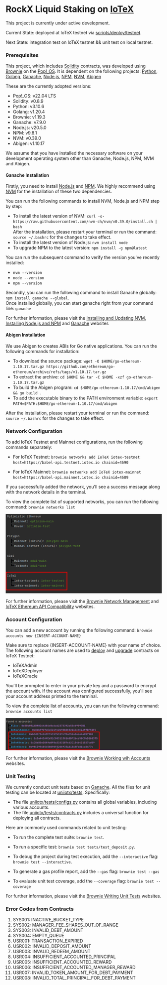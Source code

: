 # RockX Liquid Staking on [IoTeX](https://stake.IOTX.io/)
This project is currently under active development.

Current State: deployed at IoTeX testnet via [scripts/deploy/testnet](https://github.com/RockX-SG/uniiotx/blob/main/scripts/deploy/testnet.py).

Next State:  integration test on IoTeX testnet && unit test on local testnet.

### Prerequisites
This project, which includes [Solidity](https://soliditylang.org/) contracts, was developed using [Brownie](https://github.com/eth-brownie/brownie) on the [Pop!_OS](https://pop.system76.com/).
It is dependent on the following projects:
[Python](https://www.python.org/), [Golang](https://go.dev/), [Ganache](https://github.com/trufflesuite/ganache), [Node.js](https://nodejs.org/en), [NPM](https://www.npmjs.com/), [NVM](https://github.com/nvm-sh/nvm), 
[Abigen](https://github.com/ethereum/go-ethereum/tree/master/cmd/abigen)

These are the currently adopted versions:
- Pop!_OS: v22.04 LTS
- Solidity: v0.8.9
- Python: v3.10.6
- Golang: v1.20.4
- Brownie: v1.19.3
- Ganache: v7.9.0
- Node.js: v20.5.0
- NPM: v9.8.1
- NVM: v0.39.0
- Abigen: v1.10.17

We assume that you have installed the necessary software on your development operating system other than 
Ganache, Node.js, NPM, NVM and Abigen.

#### Ganache Installation
Firstly, you need to install [Node.js](https://nodejs.org/en) and [NPM](https://www.npmjs.com/). We highly recommend using
[NVM](https://github.com/nvm-sh/nvm) for the installation of these two dependencies. 

You can run the following commands to install NVM, Node.js and NPM step by step:
- To install the latest version of NVM: `curl -o- https://raw.githubusercontent.com/nvm-sh/nvm/v0.39.0/install.sh | bash`<br>
After the installation, please restart your terminal or run the command: `source ~/.bashrc` for the changes to take effect.
- To install the latest version of Node.js: `nvm install node`
- To upgrade NPM to the latest version: `npm install -g npm@latest`

You can run the subsequent command to verify the version you've recently installed:
  - `nvm --version`
  - `node --version`
  - `npm --version`

Secondly, you can run the following command to install Ganache globally: `npm install ganache --global`.<br>
Once installed globally, you can start ganache right from your command line: `ganache`

For further information, please visit the [Installing and Updating NVM](https://github.com/nvm-sh/nvm#installing-and-updating), 
[Installing Node.js and NPM](https://docs.npmjs.com/downloading-and-installing-node-js-and-npm) and 
[Ganache](https://github.com/trufflesuite/ganache) websites 

#### Abigen Installation
We use Abigen to creates ABIs for Go native applications. You can run the following commands for installation:
- To download the source package: `wget -O $HOME/go-ethereum-1.10.17.tar.gz https://github.com/ethereum/go-ethereum/archive/refs/tags/v1.10.17.tar.gz`
- To extract the archive: `cd $HOME && tar -C $HOME -xzf go-ethereum-1.10.17.tar.gz`
- To build the Abigen program: `cd $HOME/go-ethereum-1.10.17/cmd/abigen && go build .`
- To add the executable binary to the PATH environment variable: `export PATH=$PATH:$HOME/go-ethereum-1.10.17/cmd/abigen`

After the installation, please restart your terminal or run the command: `source ~/.bashrc` for the changes to take effect.

### Network Configuration
To add IoTeX Testnet and Mainnet configurations, run the following commands separately:

- For IoTeX Testnet: `brownie networks add IoTeX iotex-testnet host=https://babel-api.testnet.iotex.io chainid=4690` 

- For IoTeX Mainnet: `brownie networks add IoTeX iotex-mainnet host=https://babel-api.mainnet.iotex.io chainid=4689`

If you successfully added the network, you'll see a success message along with the network details in the terminal.

To view the complete list of supported networks, you can run the following command: `brownie networks list`

![network_config](/docs/network_config.png) <br>

For further information, please visit the [Brownie Network Management](https://eth-brownie.readthedocs.io/en/stable/network-management.html#) 
and [IoTeX Ethereum API Compatibility](https://docs.iotex.io/reference/babel-web3-api) websites.

### Account Configuration
You can add a new account by running the following command: `brownie accounts new {INSERT-ACCOUNT-NAME}`

Make sure to replace {INSERT-ACCOUNT-NAME} with your name of choice. The following account names are used to
[deploy](https://github.com/RockX-SG/uniiotx/blob/main/scripts/deploy/testnet.py) 
and [upgrade](https://github.com/RockX-SG/uniiotx/tree/main/scripts/upgrade) contracts on IoTeX Testnet: 
- IoTeXAdmin 
- IoTeXDeployer 
- IoTeXOracle

You'll be prompted to enter in your private key and a password to encrypt the account with. If the account was configured successfully,
you'll see your account address printed to the terminal.

To view the complete list of accounts, you can run the following command: `brownie accounts list`

![accounts_list](/docs/accounts_list.png) <br>

For further information, please visit the [Brownie Working wih Accounts](https://eth-brownie.readthedocs.io/en/stable/core-accounts.html) websites.

### Unit Testing
We currently conduct unit tests based on [Ganache](https://github.com/trufflesuite/ganache). All the files for unit testing can be located at [uniiotx/tests](https://github.com/RockX-SG/uniiotx/tree/main/tests).
Specifically:
- The file [uniiotx/tests/configs.py](https://github.com/RockX-SG/uniiotx/blob/main/tests/configs.py) contains all global variables, including various accounts.
- The file [uniiotx/tests/contracts.py](https://github.com/RockX-SG/uniiotx/blob/main/tests/contracts.py) includes a universal function for deploying all contracts.

Here are commonly used commands related to unit testing:

- To run the complete test suite: `brownie test`.

- To run a specific test: `brownie test tests/test_deposit.py`.

- To debug the project during test execution, add the `--interactive` flag: `brownie test --interactive`.

- To generate a gas profile report, add the `--gas` flag: `brownie test --gas`

- To evaluate unit test coverage, add the `--coverage` flag: `brownie test --coverage`

For further information, please visit the [Brownie Writing Unit Tests](https://eth-brownie.readthedocs.io/en/stable/tests-pytest-intro.html) websites.

### Error Codes from Contracts
1. SYS001: INACTIVE_BUCKET_TYPE
1. SYS002: MANAGER_FEE_SHARES_OUT_OF_RANGE
1. SYS003: INVALID_DEBT_AMOUNT
1. SYS004: EMPTY_QUEUE
1. USR001: TRANSACTION_EXPIRED
1. USR002: INVALID_DEPOSIT_AMOUNT
1. USR003: INVALID_REDEEM_AMOUNT
1. USR004: INSUFFICIENT_ACCOUNTED_PRINCIPAL
1. USR005: INSUFFICIENT_ACCOUNTED_REWARD
1. USR006: INSUFFICIENT_ACCOUNTED_MANAGER_REWARD 
1. USR007: INVALID_TOKEN_AMOUNT_FOR_DEBT_PAYMENT
1. USR008: INVALID_TOTAL_PRINCIPAL_FOR_DEBT_PAYMENT

